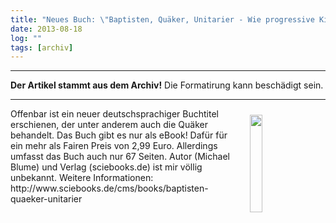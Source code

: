 ```yaml
---
title: "Neues Buch: \"Baptisten, Quäker, Unitarier - Wie progressive Kirchen die USA und die Welt veränderten\""
date: 2013-08-18
log: ""
tags: [archiv]
---
```

<hr><b>Der Artikel stammt aus dem Archiv!</b> Die Formatirung kann beschädigt sein.<hr>
<p><a href="https://www.the-independent-friend.de/files/quaker_unitarier.jpg"  >
<img src="https://www.the-independent-friend.de/files/quaker_unitarier.jpg"  width="20%" height="auto"  align="right"  vspace="10" hspace="20" /></a>Offenbar ist ein neuer deutschsprachiger Buchtitel erschienen, der unter anderem auch die Quäker behandelt. Das Buch gibt es nur als eBook! Dafür für ein mehr als Fairen Preis von 2,99 Euro. Allerdings umfasst das Buch auch nur  67 Seiten. Autor (Michael Blume) und Verlag (sciebooks.de) ist mir völlig unbekannt. Weitere Informationen: http://www.sciebooks.de/cms/books/baptisten-quaeker-unitarier </p>
<!--break-->

